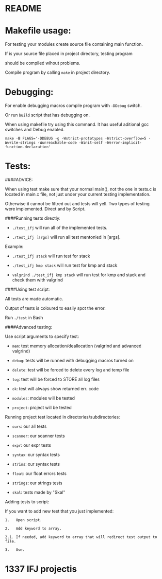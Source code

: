 # README #

# Makefile usage: #

For testing your modules create source file containing main function.

If is your source file placed in project directory, testing program

should be compiled wihout problems.

Compile program by calling `make` in project directory.


# Debugging: #

For enable debugging macros compile program with `-DDebug` switch.

Or run `build` script that has debugging on.

When using makefile try using this command. It has useful aditional gcc switches and Debug enabled.

`make -B FLAGS='-DDEBUG -g -Wstrict-prototypes -Wstrict-overflow=5 -Wwrite-strings -Wunreachable-code -Winit-self -Werror-implicit-function-declaration' `

# Tests: #

####ADVICE:	

When using test make sure that your normal main(), not the one in tests.c is located in main.c file, not just under your current testing implementation.

Otherwise it cannot be filtred out and tests will yell.
Two types of testing were implemented. Direct and by Script.

####Running tests directly:

- `./test_ifj`		will run all of the implemented tests.

- `./test_ifj [args]`		will run all test mentonied in [args].

Example:

- `./test_ifj stack` 		will run test for stack

- `./test_ifj kmp stack` 	will run test for kmp and stack

- `valgrind ./test_ifj kmp stack` 	will run test for kmp and stack and check them with valgrind

####Using test script:

All tests are made automatic. 

Output of tests is coloured to easily spot the error.

Run `./test` in Bash

####Advanced testing:

Use script arguments to specify test:

- `mem`:		test memory allocation/deallocation (valgrind and advanced valgrind)

- `debug`:		tests will be runned with debugging macros turned on


- `delete`:		test will be forced to delete every log and temp file
- `log`:		test will be forced to STORE all log files
- `ok`:			test will always show returned err. code


- `modules`:	modules will be tested
- `project`:	project will be tested

Running project test located in directories/subdirectories:

- `ours`:		our all tests
- `scanner`:	our scanner tests
- `expr`:		our expr tests
- `syntax`:		our syntax tests
- `strins`:		our syntax tests
- `float`:		our float errors tests
- `strings`:	our strings tests


- `skal`:		tests made by "Skal"

Adding tests to script:

If you want to add new test that you just implemented:

	1.   Open script.

	2.   Add keyword to array.

	2.1. If needed, add keyword to array that will redirect test output to file.

	3.   Use.




# 1337 IFJ projectis #